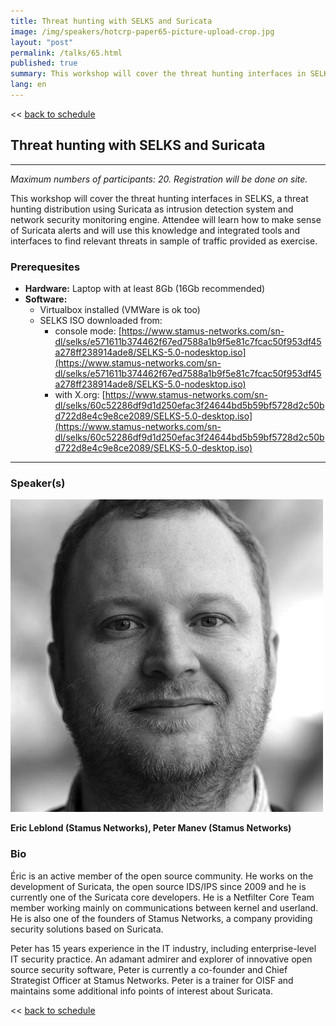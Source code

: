 ```yaml
---
title: Threat hunting with SELKS and Suricata
image: /img/speakers/hotcrp-paper65-picture-upload-crop.jpg
layout: "post"
permalink: /talks/65.html
published: true
summary: This workshop will cover the threat hunting interfaces in SELKS, a threat hunting distribution us…
lang: en
---
```

<< [back to schedule](/schedule/)

## Threat hunting with SELKS and Suricata
---

*Maximum numbers of participants: 20. Registration will be done on site.*

This workshop will cover the threat hunting interfaces in SELKS, a threat hunting distribution using Suricata as intrusion detection system and network security monitoring engine. Attendee will learn how to make sense of Suricata alerts and will use this knowledge and integrated tools and interfaces to find relevant threats in sample of traffic provided as exercise.

### Prerequesites
- **Hardware:** Laptop with at least 8Gb (16Gb recommended)
- **Software:** 
  - Virtualbox installed (VMWare is ok too)
  - SELKS ISO downloaded from:
    - console mode: [https://www.stamus-networks.com/sn-dl/selks/e571611b374462f67ed7588a1b9f5e81c7fcac50f953df45a278ff238914ade8/SELKS-5.0-nodesktop.iso](https://www.stamus-networks.com/sn-dl/selks/e571611b374462f67ed7588a1b9f5e81c7fcac50f953df45a278ff238914ade8/SELKS-5.0-nodesktop.iso)
    - with X.org: [https://www.stamus-networks.com/sn-dl/selks/60c52286df9d1d250efac3f24644bd5b59bf5728d2c50bd722d8e4c9e8ce2089/SELKS-5.0-desktop.iso](https://www.stamus-networks.com/sn-dl/selks/60c52286df9d1d250efac3f24644bd5b59bf5728d2c50bd722d8e4c9e8ce2089/SELKS-5.0-desktop.iso)

---
### Speaker(s)
![speaker](/img/speakers/hotcrp-paper65-picture-upload.jpg)

**Eric Leblond (Stamus Networks), Peter Manev (Stamus Networks)**

### Bio
Éric is an active member of the open source community. He works on the development of Suricata, the open source IDS/IPS since 2009 and he is currently one of the Suricata core developers. He is a Netfilter Core Team member working mainly on communications between kernel and userland. He is also one of the founders of Stamus Networks, a company providing security solutions based on Suricata.

Peter has 15 years experience in the IT industry, including enterprise-level IT security practice. An adamant admirer and explorer of innovative open source security software, Peter is currently a co-founder and Chief Strategist Officer at Stamus Networks. Peter is a trainer for OISF and maintains some additional info points of interest about Suricata.

<< [back to schedule](/schedule/)